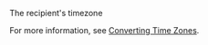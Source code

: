 <p>The recipient's timezone</p>
<p>For more information, see <a href="../getting-started-qumulo-alerts/language-locales-support.html#converting-time-zones">Converting Time Zones</a>.</p>
